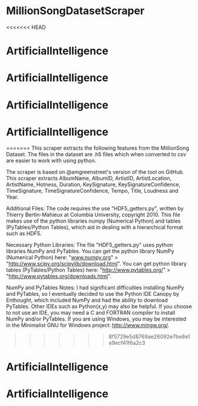 # MillionSongDatasetScraper
<<<<<<< HEAD
# ArtificialIntelligence
# ArtificialIntelligence
# ArtificialIntelligence
# ArtificialIntelligence
=======
This scraper extracts the following features from the MillionSong Dataset. The files in the dataset are .h5 files which when converted to csv are easier to work with using python.

The scraper is based on @amgreenstreet's version of the tool on GitHub. This scraper extracts AlbumName, AlbumID, ArtistID, ArtistLocation, ArtistName, Hotness, Duration, KeySignature, KeySignatureConfidence, TimeSignature, TimeSignatureConfidence, Tempo, Title, Loudness and Year.

Additional Files: The code requires the use "HDF5_getters.py", written by Thierry Bertin-Mahieux at Columbia University, copyright 2010. This file makes use of the python libraries numpy (Numerical Python) and tables (PyTables/Python Tables), which aid in dealing with a hierarchical format such as HDF5.

Necessary Python Libraries: The file "HDF5_getters.py" uses python libraries NumPy and PyTables. You can get the python library NumPy (Numerical Python) here: "www.numpy.org" > "http://www.scipy.org/scipylib/download.html". You can get python library tables (PyTables/Python Tables) here: "http://www.pytables.org/" > "http://www.pytables.org/downloads.html".

NumPy and PyTables Notes: I had significant difficulties installing NumPy and PyTables, so I eventually decided to use the Python IDE Canopy by Enthought, which included NumPy and had the ability to download PyTables. Other IDEs such as Python(x,y) may also be helpful. If you choose to not use an IDE, you may need a C and FORTRAN compiler to install NumPy and/or PyTables. If you are using Windows, you may be interested in the Minimalist GNU for Windows project: http://www.mingw.org/.

>>>>>>> 8f5729e5d8769ae26092e7be8e1e9ecf41f6a2c3
# ArtificialIntelligence
# ArtificialIntelligence
